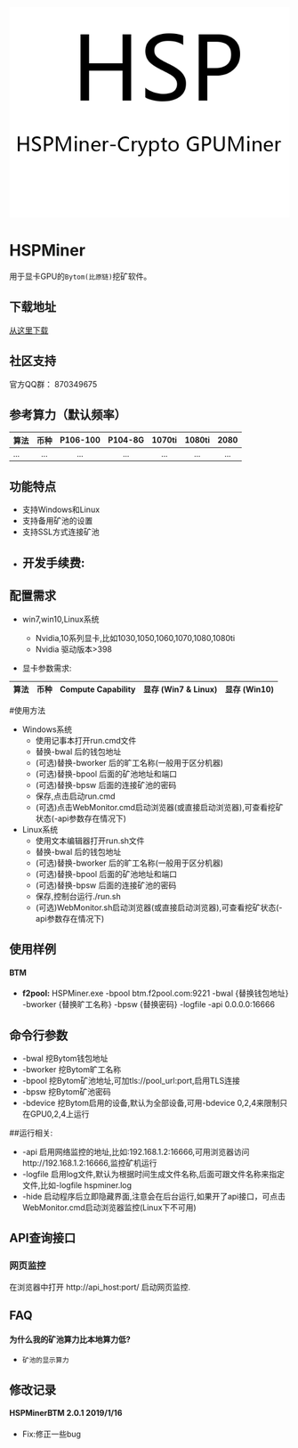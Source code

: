 ![](/logo.png)

# HSPMiner

用于显卡GPU的`Bytom(比原链)`挖矿软件。

## 下载地址

[从这里下载](https://github.com/hspminer/HSPMinerBTM/releases)

## 社区支持

官方QQ群： 870349675

## 参考算力（默认频率）

| 算法             |  币种   | P106-100  |  P104-8G   |  1070ti  |  1080ti  |   2080   |
| :--------------- | :-----: | :-------: | :--------: | :------: | :------: | :------: |
| ...           |   ...   |   ...   |   ...    |  ...   |   ...   |   ...    |


## 功能特点

- 支持Windows和Linux
- 支持备用矿池的设置
- 支持SSL方式连接矿池
- 开发手续费:
  - 


## 配置需求

- win7,win10,Linux系统
  - Nvidia,10系列显卡,比如1030,1050,1060,1070,1080,1080ti
  - Nvidia 驱动版本>398

- 显卡参数需求:

|       算法       |  币种   | Compute Capability | 显存 (Win7 & Linux) | 显存 (Win10) |
| :--------------: | :-----: | :----------------: | :-----------------: | :----------: |


#使用方法
- Windows系统
  - 使用记事本打开run.cmd文件
  - 替换-bwal 后的钱包地址
  - (可选)替换-bworker 后的旷工名称(一般用于区分机器)
  - (可选)替换-bpool 后面的矿池地址和端口
  - (可选)替换-bpsw 后面的连接矿池的密码
  - 保存,点击启动run.cmd
  - (可选)点击WebMonitor.cmd启动浏览器(或直接启动浏览器),可查看挖矿状态(-api参数存在情况下)
- Linux系统
  - 使用文本编辑器打开run.sh文件
  - 替换-bwal 后的钱包地址
  - (可选)替换-bworker 后的旷工名称(一般用于区分机器)
  - (可选)替换-bpool 后面的矿池地址和端口
  - (可选)替换-bpsw 后面的连接矿池的密码
  - 保存,控制台运行./run.sh
  - (可选)WebMonitor.sh启动浏览器(或直接启动浏览器),可查看挖矿状态(-api参数存在情况下)


## 使用样例

#### BTM

- **f2pool:** HSPMiner.exe -bpool btm.f2pool.com:9221 -bwal  {替换钱包地址} -bworker {替换旷工名称} -bpsw {替换密码} -logfile -api 0.0.0.0:16666

## 命令行参数
-	-bwal		挖Bytom钱包地址
-	-bworker	挖Bytom旷工名称
-	-bpool		挖Bytom矿池地址,可加tls://pool_url:port,启用TLS连接
-	-bpsw		挖Bytom矿池密码
-	-bdevice	挖Bytom启用的设备,默认为全部设备,可用-bdevice 0,2,4来限制只在GPU0,2,4上运行

##运行相关:
-	-api		启用网络监控的地址,比如:192.168.1.2:16666,可用浏览器访问http://192.168.1.2:16666,监控矿机运行
-	-logfile	启用log文件,默认为根据时间生成文件名称,后面可跟文件名称来指定文件,比如-logfile hspminer.log
-	-hide		启动程序后立即隐藏界面,注意会在后台运行,如果开了api接口，可点击WebMonitor.cmd启动浏览器监控(Linux下不可用)

## API查询接口

### 网页监控

在浏览器中打开 http://api_host:port/ 启动网页监控.


## FAQ


#### 为什么我的矿池算力比本地算力低?

- `矿池的显示算力`


## 修改记录

#### HSPMinerBTM 2.0.1 2019/1/16

- Fix:修正一些bug


